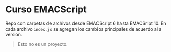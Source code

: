 # Curso EMACScript

Repo con carpetas de archivos desde EMACScript 6 hasta EMACSript 10.
En cada archivo `index.js` se agregan los cambios principales de acuerdo al a versión.

> Esto no es un proyecto.
